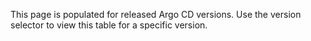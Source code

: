 This page is populated for released Argo CD versions. Use the version selector to view this table for a specific 
version. 
